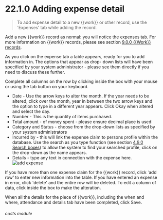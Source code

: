 # 22.1.0    Adding expense detail

> To add expense detail to a new {{work}} or other record, use the 'Expenses' tab while adding the record. 

Add a new {{work}} record as normal: you will notice the expenses tab. For more information on {{work}} records, please see section [9.0.0  {{Work}} records](/help/index/v/{{version}}/p/9.0.0).

As you click on the expense tab a table appears, ready for you to add information in. The options that appear as drop- down lists will have been specified by your system administrator - please see them directly if you need to discuss these further.

Complete all columns on the row by clicking inside the box with your mouse or using the tab button on your keyboard.

  * Date - Use the arrow keys to alter the month. If the year needs to be altered, click over the month, year in between the two arrow keys and the option to type in a different year appears. Click Okay when altered and select the day.
  * Number - This is the quantity of items purchased.
  * Total amount - of money spent - please ensure decimal place is used
  * Category and Status - choose from the drop-down lists as specified by your system administrators
  * Incurred by - this will link the expense claim to persons profile within the database. Use the search as you type function (see section [4.9.0  Search boxes](/help/index/v/{{version}}/p/4.9.0)) to allow the system to find your searched profile, click on the drop-down as the name appears.
  * Details - type any text in connection with the expense here.
![add expense]({{imgpath}}202a.png)

If you have more than one expense claim for the {{work}} record, click 'add row' to enter new information into the table. If you have entered an expense in error, click 'delete' and the entire row will be deleted. To edit a column of data, click inside the box to make the alteration.

When all the details for the piece of {{work}}, including the when and where, attendance and details tab have been completed, click Save. 

###### costs module

